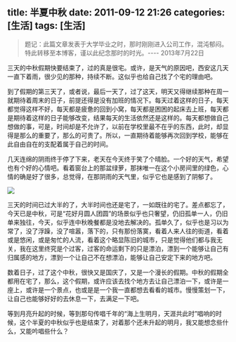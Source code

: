 title: 半夏中秋
date: 2011-09-12 21:26
categories: [生活]
tags: [生活]
---

> 题记：此篇文章发表于大学毕业之时，那时刚刚进入公司工作，混沌郁闷。特此转移至本博客，谨以此纪念那时的时光。---- 2013年7月22日

三天的中秋假期快要结束了，过的真是很宅。或许，是天气的原因吧，西安这几天一直下着雨，很少见的那种，持续不断。这似乎也给自己找了个宅的理由吧。

到了假期的第三天了，或者说，最后一天了，过了这天，明天又得继续那种在周一就期待着周末的日子，前提还得是没有加班的情况下。每天过着这样的日子，每天都觉得这样不好，每天都是疲惫的回到小窝，每天都是困困的起床去上班，每天都是期待着这样的日子能够改变，结果每天的生活依然还是这样的。每天都想做自己想做的事，可是，时间却是不允许了，以前在学校里最不在乎的东西，此时，却显得是那么的重要了，那么的可贵了。所以，一直期待着能够再次回到学校，能够在此自由自在的支配着属于自己的时间。

<!--more-->

几天连绵的阴雨终于停了下来，老天在今天终于笑了个晴脸。一个好的天气，希望也有个好的心情吧。看着窗台上的那盆绿萝，那抹唯一在这个小房间里的绿色，心情的确是好了很多，总觉得，在那阴雨的天气里，似乎它也是感到了阴郁了。

![](/img/2011/09/12/midnoon-day.jpg)

三天的时间已过大半的了，大半时间也还是宅了，一如既往的宅了。差点都忘了，今天已是中秋，可是“花好月圆人团圆”的场景似乎也只奢望，仍旧孤单一人，仍旧单来独往，今天，似乎连中秋晚餐都是没地去解决的。孤单久了，似乎也是习以为常了，没了浮躁，没了喧嚣，落下的，只有那份落寞，看着人来人往的街道，看着或是悠闲，或是匆忙的人流，看着这个略显陈旧的城市，只是觉得他们都与我无关，我在这里终究是个过客，过客的命运剩下的只是漂泊，漂到一个能够让自己有归属感的地方，漂到一个让自己不在想漂泊，能够让自己安定下来的地方吧。

数着日子，过了这个中秋，很快又是国庆了，又是一个漫长的假期。中秋的假期全都用在宅了，那么，这个假期，或许应该去找个地方去让自己漂泊一下，或许是一座上，或许是一个景点，也或是是一个我一直都想去看看的城市。慢慢策划一下，让自己也能够好好的去休息一下，去满足一下吧。

等到月亮升起的时候，等到那句传唱千年的“海上生明月，天涯共此时”唱响的时候，这个半夏的中秋似乎也是结束了，对着那个还未升起的明月，我又能想念些什么，又能吟唱些什么？